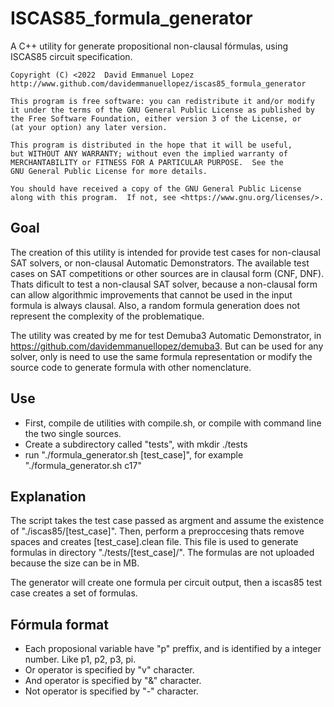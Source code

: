 # ISCAS85_formula_generator
A C++ utility for generate propositional non-clausal fórmulas, using ISCAS85 circuit specification.

    Copyright (C) <2022  David Emmanuel Lopez
    http://www.github.com/davidemmanuellopez/iscas85_formula_generator

    This program is free software: you can redistribute it and/or modify
    it under the terms of the GNU General Public License as published by
    the Free Software Foundation, either version 3 of the License, or
    (at your option) any later version.

    This program is distributed in the hope that it will be useful,
    but WITHOUT ANY WARRANTY; without even the implied warranty of
    MERCHANTABILITY or FITNESS FOR A PARTICULAR PURPOSE.  See the
    GNU General Public License for more details.

    You should have received a copy of the GNU General Public License
    along with this program.  If not, see <https://www.gnu.org/licenses/>.

## Goal

The creation of this utility is intended for provide test cases for non-clausal SAT solvers, or non-clausal Automatic Demonstrators. The available test cases on SAT competitions or other sources are in clausal form (CNF, DNF). Thats dificult to test a non-clausal SAT solver, because a non-clausal form can allow algorithmic improvements that cannot be used in the input formula is always clausal. Also, a random formula generation does not represent the complexity of the problematique.

The utility was created by me for test Demuba3 Automatic Demonstrator, in https://github.com/davidemmanuellopez/demuba3. But can be used for any solver, only is need to use the same formula representation or modify the source code to generate formula with other nomenclature.

## Use

* First, compile de utilities with compile.sh, or compile with command line the two single sources.
* Create a subdirectory called "tests", with mkdir ./tests
* run "./formula_generator.sh [test_case]", for example "./formula_generator.sh c17"

## Explanation

The script takes the test case passed as argment and assume the existence of "./iscas85/[test_case]". Then, perform a preproccesing thats remove spaces and creates [test_case].clean file. This file is used to generate formulas in directory "./tests/[test_case]/". The formulas are not uploaded because the size can be in MB.

The generator will create one formula per circuit output, then a iscas85 test case creates a set of formulas.

## Fórmula format

* Each proposional variable have "p" preffix, and is identified by a integer number. Like p1, p2, p3, pi.
* Or operator is specified by "v" character.
* And operator is specified by "&" character.
* Not operator is specified by "-" character.
